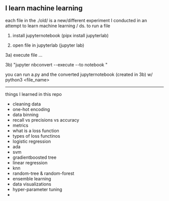 I learn machine learning
---
each file in the ./old/ is a new/different experiment I conducted in an attempt to learn machine learning / ds.
to run a file

1) install jupyternotebook (pipx install jupyterlab)
   
3) open file in jupyterlab (jupyter lab)

3a) execute file ...

3b) "jupyter nbconvert --execute --to notebook <notebook>"

you can run a.py and the converted jupyternotebook (created in 3b) w/ python3 <file_name>

---

things I learned in this repo
- cleaning data
- one-hot encoding
- data binning
- recall vs precisions vs accuracy
- metrics
- what is a loss function
- types of loss functinos
- logistic regression
- ada
- svm
- gradientboosted tree
- linear regression
- knn
- random-tree & random-forest
- ensemble learning
- data visualizations
- hyper-parameter tuning
- 

